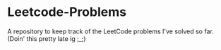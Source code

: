 # Leetcode-Problems
A repository to keep track of the LeetCode problems I've solved so far. (Doin' this pretty late ig ;_;)
